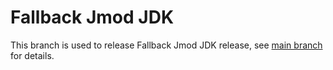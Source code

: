 # Fallback Jmod JDK

This branch is used to release Fallback Jmod JDK release, see [main branch](https://github.com/Glavo/fallback-jmod) for details.